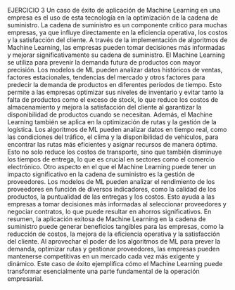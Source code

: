 EJERCICIO 3
Un caso de éxito de aplicación de Machine Learning en una empresa es el uso de esta tecnología en la optimización de la cadena de suministro. La cadena de suministro es un componente crítico para muchas empresas, ya que influye directamente en la eficiencia operativa, los costos y la satisfacción del cliente. A través de la implementación de algoritmos de Machine Learning, las empresas pueden tomar decisiones más informadas y mejorar significativamente su cadena de suministro.
El Machine Learning se utiliza para prevenir la demanda futura de productos con mayor precisión. Los modelos de ML pueden analizar datos históricos de ventas, factores estacionales, tendencias del mercado y otros factores para predecir la demanda de productos en diferentes períodos de tiempo. Esto permite a las empresas optimizar sus niveles de inventario y evitar tanto la falta de productos como el exceso de stock, lo que reduce los costos de almacenamiento y mejora la satisfacción del cliente al garantizar la disponibilidad de productos cuando se necesitan.
Además, el Machine Learning también se aplica en la optimización de rutas y la gestión de la logística. Los algoritmos de ML pueden analizar datos en tiempo real, como las condiciones del tráfico, el clima y la disponibilidad de vehículos, para encontrar las rutas más eficientes y asignar recursos de manera óptima. Esto no solo reduce los costos de transporte, sino que también disminuye los tiempos de entrega, lo que es crucial en sectores como el comercio electrónico.
Otro aspecto en el que el Machine Learning puede tener un impacto significativo en la cadena de suministro es la gestión de proveedores. Los modelos de ML pueden analizar el rendimiento de los proveedores en función de diversos indicadores, como la calidad de los productos, la puntualidad de las entregas y los costos. Esto ayuda a las empresas a tomar decisiones más informadas al seleccionar proveedores y negociar contratos, lo que puede resultar en ahorros significativos.
En resumen, la aplicación exitosa de Machine Learning en la cadena de suministro puede generar beneficios tangibles para las empresas, como la reducción de costos, la mejora de la eficiencia operativa y la satisfacción del cliente. Al aprovechar el poder de los algoritmos de ML para prever la demanda, optimizar rutas y gestionar proveedores, las empresas pueden mantenerse competitivas en un mercado cada vez más exigente y dinámico. Este caso de éxito ejemplifica cómo el Machine Learning puede transformar esencialmente una parte fundamental de la operación empresarial.
